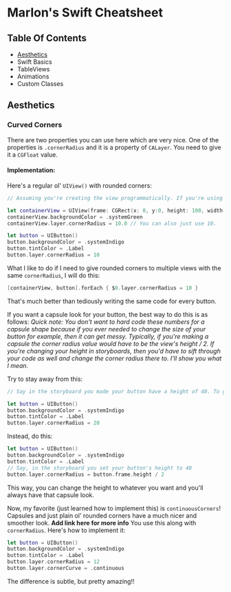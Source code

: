 # Marlon's Swift Cheatsheet

## Table Of Contents
- [Aesthetics](#aesthetics)
- Swift Basics
- TableViews
- Animations
- Custom Classes


## Aesthetics
### Curved Corners
There are two properties you can use here which are very nice.
One of the properties is `.cornerRadius` and it is a property of `CALayer`. You need to give it a `CGFloat` value.

#### Implementation:

Here's a regular ol' `UIView()` with rounded corners:

<script src="https://pastebin.com/embed_js/nxWzaR5i"></script>

```swift
// Assuming you're creating the view programmatically. If you're using an IBOutlet, just use the nameof your view or outlet property.

let containerView = UIView(frame: CGRect(x: 0, y:0, height: 100, width: 100))
containerView.backgroundColor = .systemGreen
containerView.layer.cornerRadius = 10.0 // You can also just use 10.
```


```swift
let button = UIButton()
button.backgroundColor = .systemIndigo
button.tintColor = .Label
button.layer.cornerRadius = 10
```

What I like to do if I need to give rounded corners to multiple views with the same `cornerRadius`, I will do this:
```swift
[containerView, button].forEach { $0.layer.cornerRadius = 10 }
```
That's much better than tediously writing the same code for every button.

If you want a capsule look for your button, the best way to do this is as follows:
_Quick note: You don't want to hard code these numbers for a capsule shape because if you ever needed to change the size of your button for example, then it can get messy. Typically, if you're making a capsule the corner radius value would have to be the view's height / 2. If you're changing your height in storyboards, then you'd have to sift through your code as well and change the corner radius there to. I'll show you what I mean._

Try to stay away from this:
```swift
// Say in the storyboard you made your button have a height of 40. To get the capsule look, you can set 20 (CGFloat) to the cornerRadius of the view.

let button = UIButton()
button.backgroundColor = .systemIndigo
button.tintColor = .Label
button.layer.cornerRadius = 20
```

Instead, do this:
```swift
let button = UIButton()
button.backgroundColor = .systemIndigo
button.tintColor = .Label
// Say, in the storyboard you set your button's height to 40
button.layer.cornerRadius = button.frame.height / 2
```
This way, you can change the height to whatever you want and you'll always have that capsule look.


Now, my favorite (just learned how to implement this) is `continuousCorners`!
Capsules and just plain ol' rounded corners have a much nicer and smoother look.
**Add link here for more info**
You use this along with `cornerRadius`. Here's how to implement it:
```swift
let button = UIButton()
button.backgroundColor = .systemIndigo
button.tintColor = .Label
button.layer.cornerRadius = 12
button.layer.cornerCurve = .continuous
```
The difference is subtle, but pretty amazing!!
























